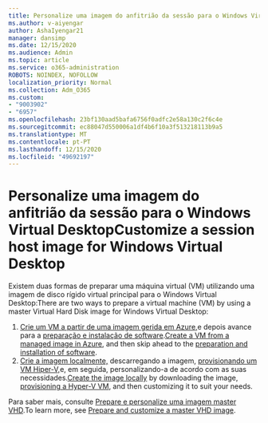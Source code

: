 ```yaml
---
title: Personalize uma imagem do anfitrião da sessão para o Windows Virtual Desktop
ms.author: v-aiyengar
author: AshaIyengar21
manager: dansimp
ms.date: 12/15/2020
ms.audience: Admin
ms.topic: article
ms.service: o365-administration
ROBOTS: NOINDEX, NOFOLLOW
localization_priority: Normal
ms.collection: Adm_O365
ms.custom:
- "9003902"
- "6957"
ms.openlocfilehash: 23bf130aad5bafa6756f0adfc2e58a130c2f6c4e
ms.sourcegitcommit: ec88047d550006a1df4b6f10a3f513218113b9a5
ms.translationtype: MT
ms.contentlocale: pt-PT
ms.lasthandoff: 12/15/2020
ms.locfileid: "49692197"
---
```

# <a name="customize-a-session-host-image-for-windows-virtual-desktop"></a><span data-ttu-id="110e5-102">Personalize uma imagem do anfitrião da sessão para o Windows Virtual Desktop</span><span class="sxs-lookup"><span data-stu-id="110e5-102">Customize a session host image for Windows Virtual Desktop</span></span>

<span data-ttu-id="110e5-103">Existem duas formas de preparar uma máquina virtual (VM) utilizando uma imagem de disco rígido virtual principal para o Windows Virtual Desktop:</span><span class="sxs-lookup"><span data-stu-id="110e5-103">There are two ways to prepare a virtual machine (VM) by using a master Virtual Hard Disk image for Windows Virtual Desktop:</span></span>

1. <span data-ttu-id="110e5-104">[Crie um VM a partir de uma imagem gerida em Azure,](https://go.microsoft.com/fwlink/?linkid=2127906)e depois avance para a [preparação e instalação de software](https://go.microsoft.com/fwlink/?linkid=2128064).</span><span class="sxs-lookup"><span data-stu-id="110e5-104">[Create a VM from a managed image in Azure](https://go.microsoft.com/fwlink/?linkid=2127906), and then skip ahead to the [preparation and installation of software](https://go.microsoft.com/fwlink/?linkid=2128064).</span></span>
1. <span data-ttu-id="110e5-105">[Crie a imagem localmente,](https://go.microsoft.com/fwlink/?linkid=2128065) descarregando a imagem, [provisionando um VM Hiper-V,](https://go.microsoft.com/fwlink/?linkid=2127907)e, em seguida, personalizando-a de acordo com as suas necessidades.</span><span class="sxs-lookup"><span data-stu-id="110e5-105">[Create the image locally](https://go.microsoft.com/fwlink/?linkid=2128065) by downloading the image, [provisioning a Hyper-V VM](https://go.microsoft.com/fwlink/?linkid=2127907), and then customizing it to suit your needs.</span></span>

<span data-ttu-id="110e5-106">Para saber mais, consulte [Prepare e personalize uma imagem master VHD](https://go.microsoft.com/fwlink/?linkid=2127838).</span><span class="sxs-lookup"><span data-stu-id="110e5-106">To learn more, see [Prepare and customize a master VHD image](https://go.microsoft.com/fwlink/?linkid=2127838).</span></span>